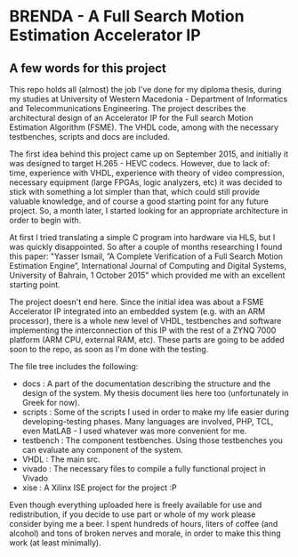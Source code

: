 # BRENDA - A Full Search Motion Estimation Accelerator IP

## A few words for this project

This repo holds all (almost) the job I've done for my diploma thesis, during my studies at University of Western Macedonia - Department of Informatics
and Telecommunications Engineering. The project describes the architectural design of an Accelerator IP for the Full search Motion Estimation Algorithm
(FSME). The VHDL code, among with the necessary testbenches, scripts and docs are included.

The first idea behind this project came up on September 2015, and initially it was designed to target H.265 - HEVC codecs. However, due to lack of:
time, experience with VHDL, experience with theory of video compression, necessary equipment (large FPGAs, logic analyzers, etc) it was decided to stick
with something a lot simpler than that, which could still provide valuable knowledge, and of course a good starting point for any future project. So, a month
later, I started looking for an appropriate architecture in order to begin with. 

At first I tried translating a simple C program into hardware via HLS, but I was quickly disappointed. So after a couple of months researching I found
this paper: "Yasser Ismail, ”A Complete Verification of a Full Search Motion Estimation Engine”, International Journal of Computing and Digital Systems,
University of Bahrain, 1 October 2015" which provided me with an excellent starting point.

The project doesn't end here. Since the initial idea was about a FSME Accelerator IP integrated into an embedded system (e.g. with an ARM processor), 
there is a whole new level of VHDL, testbenches and software implementing the interconnection of this IP with the rest of a ZYNQ 7000 platform (ARM CPU,
external RAM, etc). These parts are going to be added soon to the repo, as soon as I'm done with the testing.

The file tree includes the following:

* docs : A part of the documentation describing the structure and the design of the system. My thesis document lies here too (unfortunately in Greek for
now).
* scripts : Some of the scripts I used in order to make my life easier during developing-testing phases. Many languages are involved, PHP, TCL, even
MatLAB - I used whatever was more convenient for me.
* testbench : The component testbenches. Using those testbenches you can evaluate any component of the system.
* VHDL : The main src.
* vivado : The necessary files to compile a fully functional project in Vivado
* xise : A Xilinx ISE project for the project :P

Even though everything uploaded here is freely available for use and redistribution, if you decide to use part or whole of my work please consider bying
me a beer. I spent hundreds of hours, liters of coffee (and alcohol) and tons of broken nerves and morale, in order to make this thing work
(at least minimally).
